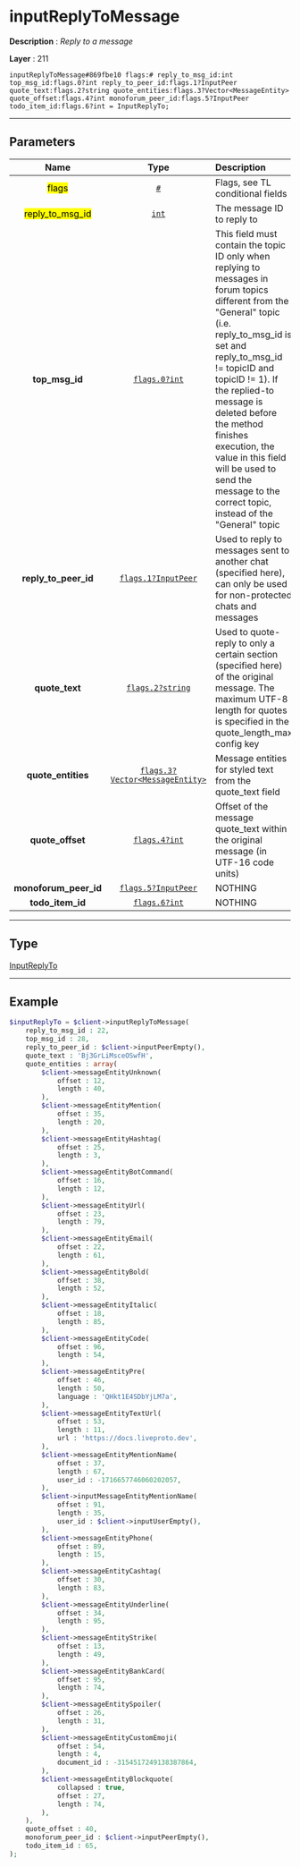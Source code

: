 # inputReplyToMessage

**Description** : *Reply to a message*

**Layer** : 211

```tl
inputReplyToMessage#869fbe10 flags:# reply_to_msg_id:int top_msg_id:flags.0?int reply_to_peer_id:flags.1?InputPeer quote_text:flags.2?string quote_entities:flags.3?Vector<MessageEntity> quote_offset:flags.4?int monoforum_peer_id:flags.5?InputPeer todo_item_id:flags.6?int = InputReplyTo;
```

---

## Parameters

| Name | Type | Description |
| :---: | :---: | :--- |
| <mark>flags</mark> | [`#`](type/#) | Flags, see TL conditional fields |
| <mark>reply_to_msg_id</mark> | [`int`](type/int) | The message ID to reply to |
| **top_msg_id** | [`flags.0?int`](type/int) | This field must contain the topic ID only when replying to messages in forum topics different from the "General" topic (i.e. reply_to_msg_id is set and reply_to_msg_id != topicID and topicID != 1).  If the replied-to message is deleted before the method finishes execution, the value in this field will be used to send the message to the correct topic, instead of the "General" topic |
| **reply_to_peer_id** | [`flags.1?InputPeer`](type/InputPeer) | Used to reply to messages sent to another chat (specified here), can only be used for non-protected chats and messages |
| **quote_text** | [`flags.2?string`](type/string) | Used to quote-reply to only a certain section (specified here) of the original message. The maximum UTF-8 length for quotes is specified in the quote_length_max config key |
| **quote_entities** | [`flags.3?Vector<MessageEntity>`](type/MessageEntity) | Message entities for styled text from the quote_text field |
| **quote_offset** | [`flags.4?int`](type/int) | Offset of the message quote_text within the original message (in UTF-16 code units) |
| **monoforum_peer_id** | [`flags.5?InputPeer`](type/InputPeer) | NOTHING |
| **todo_item_id** | [`flags.6?int`](type/int) | NOTHING |

---

## Type

[InputReplyTo](type/InputReplyTo)

---

## Example

```php
$inputReplyTo = $client->inputReplyToMessage(
	reply_to_msg_id : 22,
	top_msg_id : 28,
	reply_to_peer_id : $client->inputPeerEmpty(),
	quote_text : 'Bj3GrLiMsceOSwfH',
	quote_entities : array(
		$client->messageEntityUnknown(
			offset : 12,
			length : 40,
		),
		$client->messageEntityMention(
			offset : 35,
			length : 20,
		),
		$client->messageEntityHashtag(
			offset : 25,
			length : 3,
		),
		$client->messageEntityBotCommand(
			offset : 16,
			length : 12,
		),
		$client->messageEntityUrl(
			offset : 23,
			length : 79,
		),
		$client->messageEntityEmail(
			offset : 22,
			length : 61,
		),
		$client->messageEntityBold(
			offset : 38,
			length : 52,
		),
		$client->messageEntityItalic(
			offset : 18,
			length : 85,
		),
		$client->messageEntityCode(
			offset : 96,
			length : 54,
		),
		$client->messageEntityPre(
			offset : 46,
			length : 50,
			language : 'QHkt1E4SDbYjLM7a',
		),
		$client->messageEntityTextUrl(
			offset : 53,
			length : 11,
			url : 'https://docs.liveproto.dev',
		),
		$client->messageEntityMentionName(
			offset : 37,
			length : 67,
			user_id : -1716657746060202057,
		),
		$client->inputMessageEntityMentionName(
			offset : 91,
			length : 35,
			user_id : $client->inputUserEmpty(),
		),
		$client->messageEntityPhone(
			offset : 89,
			length : 15,
		),
		$client->messageEntityCashtag(
			offset : 30,
			length : 83,
		),
		$client->messageEntityUnderline(
			offset : 34,
			length : 95,
		),
		$client->messageEntityStrike(
			offset : 13,
			length : 49,
		),
		$client->messageEntityBankCard(
			offset : 95,
			length : 74,
		),
		$client->messageEntitySpoiler(
			offset : 26,
			length : 31,
		),
		$client->messageEntityCustomEmoji(
			offset : 54,
			length : 4,
			document_id : -3154517249138387864,
		),
		$client->messageEntityBlockquote(
			collapsed : true,
			offset : 27,
			length : 74,
		),
	),
	quote_offset : 40,
	monoforum_peer_id : $client->inputPeerEmpty(),
	todo_item_id : 65,
);
```